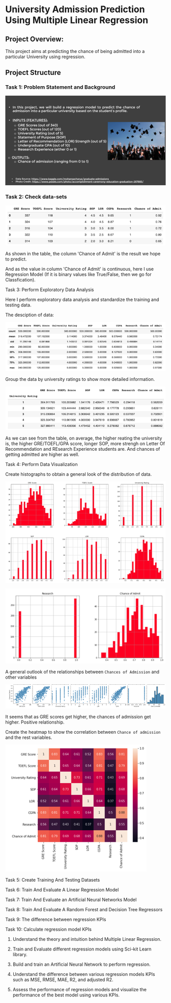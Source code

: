 # University Admission Prediction Using Multiple Linear Regression

## Project Overview: 

This project aims at predicting the chance of being admitted into a particular University using regression.

## Project Structure

### Task 1: Problem Statement and Background

![](https://github.com/tsheng0315/Projects-on-CV/blob/main/University%20Admission%20Prediction%20Using%20Multiple%20Linear%20Regression/graphs/intro.png)

### Task 2: Check data-sets

![](https://github.com/tsheng0315/Projects-on-CV/blob/main/University%20Admission%20Prediction%20Using%20Multiple%20Linear%20Regression/graphs/raw%20data.png)

As shown in the table, the column 'Chance of Admit' is the result we hope to predict.

And as the value in column 'Chance of Admit' is continuous, here I use Regression Model (If it is binary values like True/False, then we go for Classfication). 

Task 3: Perform Exploratory Data Analysis 

Here I perform exploratory data analysis and standardize the training and testing data.

The desciption of data:

![](https://github.com/tsheng0315/Projects-on-CV/blob/main/University%20Admission%20Prediction%20Using%20Multiple%20Linear%20Regression/graphs/description%20of%20raw%20data.png)

Group the data by university ratings to show more detailed information.

![](https://github.com/tsheng0315/Projects-on-CV/blob/main/University%20Admission%20Prediction%20Using%20Multiple%20Linear%20Regression/graphs/raw%20data%20group%20by%20rating.png)

As we can see from the table, on average, the higher reating the university is, the higher GRE/TOEFL/GPA score, longer SOP, more strengh on Letter Of Recommendation and REsearch Experience students are. And chances of getting admitted are higher as well.

Task 4: Perform Data Visualization

Create  histographs to obtain a general look of the distribution of data.

![](https://github.com/tsheng0315/Projects-on-CV/blob/main/University%20Admission%20Prediction%20Using%20Multiple%20Linear%20Regression/graphs/hist1.png)

![](https://github.com/tsheng0315/Projects-on-CV/blob/main/University%20Admission%20Prediction%20Using%20Multiple%20Linear%20Regression/graphs/hist2.png)

A general outlook of the relationships between `Chances of Admission` and other variables

![](https://github.com/tsheng0315/Projects-on-CV/blob/main/University%20Admission%20Prediction%20Using%20Multiple%20Linear%20Regression/graphs/task%204%20chance%20of%20admission%20vs%20reat.png)

It seems that as GRE scores get higher, the chances of admission get higher. Positive relationship.

Create the heatmap to show the correlation between `Chance of admission` and the rest variables.

![](https://github.com/tsheng0315/Projects-on-CV/blob/main/University%20Admission%20Prediction%20Using%20Multiple%20Linear%20Regression/graphs/task%204%20heatmap%20of%20variables.png)

Task 5: Create Training And Testing Datasets

Task 6: Train And Evaluate A Linear Regression Model

Task 7: Train And Evaluate an Artificial Neural Networks Model

Task 8: Train And Evaluate A Random Forest and Decision Tree Regressors

Task 9: The difference between regression KPIs

Task 10: Calculate regression model KPIs


1. Understand the theory and intuition behind Multiple Linear Regression.

4. Train and Evaluate different regression models using Sci-kit Learn library.

5. Build and train an Artificial Neural Network to perform regression.

6. Understand the difference between various regression models KPIs such as MSE, RMSE, MAE, R2, and adjusted R2.

7. Assess the performance of regression models and visualize the performance of the best model using various KPIs.
